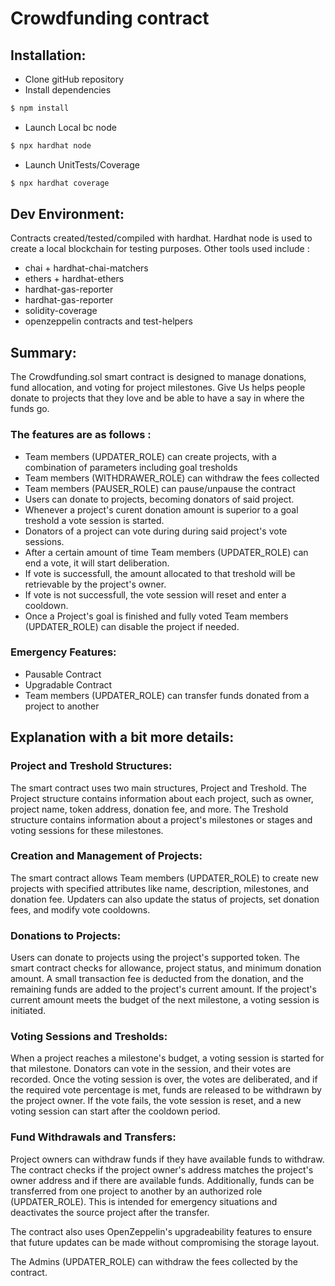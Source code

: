 # Crowdfunding contract

## Installation:
- Clone gitHub repository
- Install dependencies

```sh
$ npm install
```

- Launch Local bc node

```sh
$ npx hardhat node
```

- Launch UnitTests/Coverage

```sh
$ npx hardhat coverage
```

## Dev Environment:
Contracts created/tested/compiled with hardhat. Hardhat node is used to create a local blockchain for testing purposes.
Other tools used include :
- chai + hardhat-chai-matchers
- ethers + hardhat-ethers
- hardhat-gas-reporter
- hardhat-gas-reporter
- solidity-coverage
- openzeppelin contracts and test-helpers


## Summary:
The Crowdfunding.sol smart contract is designed to manage donations, fund allocation, and voting for project milestones.
Give Us helps people donate to projects that they love and be able to have a say in where the funds go.

### The features are as follows : 
- Team members (UPDATER_ROLE) can create projects, with a combination of parameters including goal tresholds
- Team members (WITHDRAWER_ROLE) can withdraw the fees collected
- Team members (PAUSER_ROLE) can pause/unpause the contract
- Users can donate to projects, becoming donators of said project.
- Whenever a project's curent donation amount is superior to a goal treshold a vote session is started.
- Donators of a project can vote during during said project's vote sessions.
- After a certain amount of time Team members (UPDATER_ROLE) can end a vote, it will start deliberation.
- If vote is successfull, the amount allocated to that treshold will be retrievable by the project's owner.
- If vote is not successfull, the vote session will reset and enter a cooldown.
- Once a Project's goal is finished and fully voted Team members (UPDATER_ROLE) can disable the project if needed.

### Emergency Features:
- Pausable Contract
- Upgradable Contract 
- Team members (UPDATER_ROLE) can transfer funds donated from a project to another

## Explanation with a bit more details: 
### Project and Treshold Structures:
The smart contract uses two main structures, Project and Treshold. The Project structure contains information about each project, such as owner, project name, token address, donation fee, and more. The Treshold structure contains information about a project's milestones or stages and voting sessions for these milestones.

### Creation and Management of Projects:
The smart contract allows Team members (UPDATER_ROLE) to create new projects with specified attributes like name, description, milestones, and donation fee. Updaters can also update the status of projects, set donation fees, and modify vote cooldowns.

### Donations to Projects:
Users can donate to projects using the project's supported token. The smart contract checks for allowance, project status, and minimum donation amount. A small transaction fee is deducted from the donation, and the remaining funds are added to the project's current amount. If the project's current amount meets the budget of the next milestone, a voting session is initiated.

### Voting Sessions and Tresholds:
When a project reaches a milestone's budget, a voting session is started for that milestone. Donators can vote in the session, and their votes are recorded. Once the voting session is over, the votes are deliberated, and if the required vote percentage is met, funds are released to be withdrawn by the project owner. If the vote fails, the vote session is reset, and a new voting session can start after the cooldown period.

### Fund Withdrawals and Transfers:
Project owners can withdraw funds if they have available funds to withdraw. The contract checks if the project owner's address matches the project's owner address and if there are available funds. Additionally, funds can be transferred from one project to another by an authorized role (UPDATER_ROLE). This is intended for emergency situations and deactivates the source project after the transfer.

The contract also uses OpenZeppelin's upgradeability features to ensure that future updates can be made without compromising the storage layout.

The Admins (UPDATER_ROLE) can withdraw the fees collected by the contract.